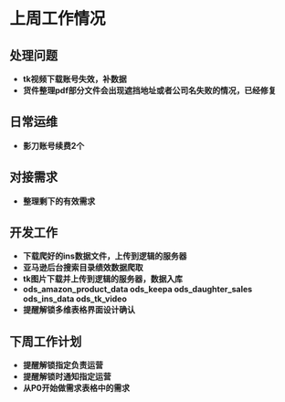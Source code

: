 # 上周工作情况
## **处理问题**
- **tk视频下载账号失效，补数据**
- **货件整理pdf部分文件会出现遮挡地址或者公司名失败的情况，已经修复**

## **日常运维**
- **影刀账号续费2个**

## **对接需求**
- **整理剩下的有效需求**

## **开发工作**
- **下载爬好的ins数据文件，上传到逻辑的服务器**
- **亚马逊后台搜索目录绩效数据爬取**
- **tk图片下载并上传到逻辑的服务器，数据入库**
- **ods_amazon_product_data   ods_keepa   ods_daughter_sales  ods_ins_data  ods_tk_video**
- **提醒解锁多维表格界面设计确认**

## **下周工作计划**

- **提醒解锁指定负责运营**
- **提醒解锁时通知指定运营**
- **从P0开始做需求表格中的需求**
  
